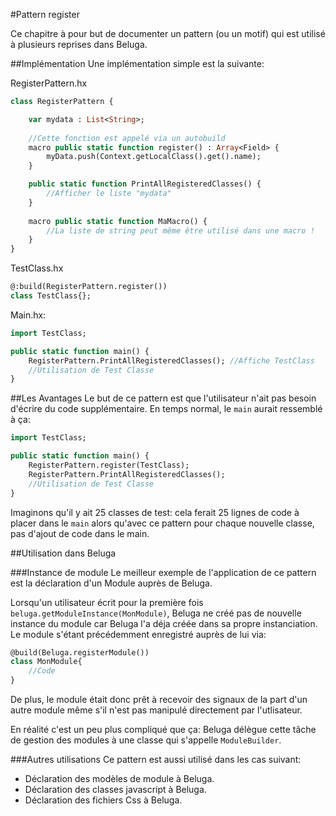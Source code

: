 #Pattern register

Ce chapitre à pour but de documenter un pattern (ou un motif) qui est utilisé à plusieurs reprises dans Beluga.

##Implémentation
Une implémentation simple est la suivante:

RegisterPattern.hx
```haxe
class RegisterPattern {

    var mydata : List<String>;
    
    //Cette fonction est appelé via un autobuild
    macro public static function register() : Array<Field> {
        myData.push(Context.getLocalClass().get().name);
    }

    public static function PrintAllRegisteredClasses() {
        //Afficher le liste "mydata"
    }
    
    macro public static function MaMacro() {
        //La liste de string peut même être utilisé dans une macro !
    }
}
```

TestClass.hx
```haxe
@:build(RegisterPattern.register())
class TestClass{};
```

Main.hx:
```haxe
import TestClass;

public static function main() {
    RegisterPattern.PrintAllRegisteredClasses(); //Affiche TestClass
    //Utilisation de Test Classe
}
```

##Les Avantages
Le but de ce pattern est que l'utilisateur n'ait pas besoin d'écrire du code supplémentaire. En temps normal, le `main` aurait ressemblé à ça:
```haxe
import TestClass;

public static function main() {
    RegisterPattern.register(TestClass);
    RegisterPattern.PrintAllRegisteredClasses();
    //Utilisation de Test Classe
}
```
Imaginons qu'il y ait 25 classes de test: cela ferait 25 lignes de code à placer dans le `main` alors qu'avec ce pattern pour chaque nouvelle classe, pas d'ajout de code dans le main.

##Utilisation dans Beluga

###Instance de module
Le meilleur exemple de l'application de ce pattern est la déclaration d'un Module auprès de Beluga.

Lorsqu'un utilisateur écrit pour la première fois `beluga.getModuleInstance(MonModule)`, Beluga ne créé pas de nouvelle instance du module car Beluga l'a déja créée dans sa propre instanciation. Le module s'étant précédemment enregistré auprès de lui via:
```haxe
@build(Beluga.registerModule())
class MonModule{
    //Code
}
```

De plus, le module était donc prêt à recevoir des signaux de la part d'un autre module même s'il n'est pas manipulé directement par l'utlisateur.

En réalité c'est un peu plus compliqué que ça: Beluga délègue cette tâche de gestion des modules à une classe qui s'appelle `ModuleBuilder`.

###Autres utilisations
Ce pattern est aussi utilisé dans les cas suivant:
- Déclaration des modèles de module à Beluga.
- Déclaration des classes javascript à Beluga.
- Déclaration des fichiers Css à Beluga.
